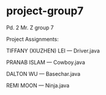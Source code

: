 project-group7
==============

Pd. 2 Mr. Z group 7



Project Assignments:

TIFFANY (XIUZHEN) LEI — Driver.java

PRANAB ISLAM — Cowboy.java

DALTON WU — Basechar.java

REMI MOON — Ninja.java
